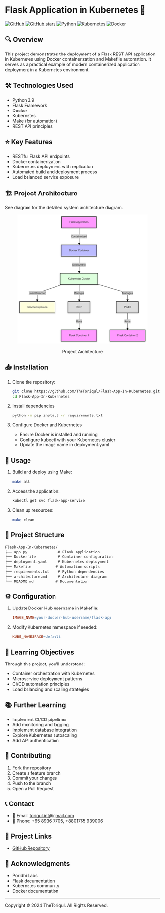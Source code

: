 # Flask Application in Kubernetes 🚀

[![GitHub](https://img.shields.io/badge/GitHub-Flask_App_In_Kubernetes-blue?style=flat&logo=github)](https://github.com/TheToriqul/Flask-App-In-Kubernetes)
[![GitHub stars](https://img.shields.io/github/stars/TheToriqul/Flask-App-In-Kubernetes?style=social)](https://github.com/TheToriqul/Flask-App-In-Kubernetes/stargazers)
![Python](https://img.shields.io/badge/Python-3.9-brightgreen)
![Kubernetes](https://img.shields.io/badge/Kubernetes-Powered-blue)
![Docker](https://img.shields.io/badge/Docker-Enabled-blue)

## 🔍 Overview

This project demonstrates the deployment of a Flask REST API application in Kubernetes using Docker containerization and Makefile automation. It serves as a practical example of modern containerized application deployment in a Kubernetes environment.

## 🛠 Technologies Used

- Python 3.9
- Flask Framework
- Docker
- Kubernetes
- Make (for automation)
- REST API principles

## ⭐ Key Features

- RESTful Flask API endpoints
- Docker containerization
- Kubernetes deployment with replication
- Automated build and deployment process
- Load balanced service exposure

## 🏗 Project Architecture

See diagram for the detailed system architecture diagram.

   <figure >
    <p align="center">
        <img src="./diagram.png" alt="project architecture" />
        <p align="center">Project Architecture</p> 
    </p>
   </figure>

## 📥 Installation

1. Clone the repository:

   ```bash
   git clone https://github.com/TheToriqul/Flask-App-In-Kubernetes.git
   cd Flask-App-In-Kubernetes
   ```

2. Install dependencies:

   ```bash
   python -m pip install -r requirements.txt
   ```

3. Configure Docker and Kubernetes:
   - Ensure Docker is installed and running
   - Configure kubectl with your Kubernetes cluster
   - Update the image name in deployment.yaml

## 🚀 Usage

1. Build and deploy using Make:

   ```bash
   make all
   ```

2. Access the application:

   ```bash
   kubectl get svc flask-app-service
   ```

3. Clean up resources:
   ```bash
   make clean
   ```

## 📁 Project Structure

```
Flask-App-In-Kubernetes/
├── app.py              # Flask application
├── Dockerfile          # Container configuration
├── deployment.yaml     # Kubernetes deployment
├── Makefile           # Automation scripts
├── requirements.txt    # Python dependencies
├── architecture.md     # Architecture diagram
└── README.md          # Documentation
```

## ⚙️ Configuration

1. Update Docker Hub username in Makefile:

   ```makefile
   IMAGE_NAME=your-docker-hub-username/flask-app
   ```

2. Modify Kubernetes namespace if needed:
   ```makefile
   KUBE_NAMESPACE=default
   ```

## 🎯 Learning Objectives

Through this project, you'll understand:

- Container orchestration with Kubernetes
- Microservice deployment patterns
- CI/CD automation principles
- Load balancing and scaling strategies

## 📚 Further Learning

- Implement CI/CD pipelines
- Add monitoring and logging
- Implement database integration
- Explore Kubernetes autoscaling
- Add API authentication

## 🤝 Contributing

1. Fork the repository
2. Create a feature branch
3. Commit your changes
4. Push to the branch
5. Open a Pull Request

## 📞 Contact

- 📧 Email: toriqul.int@gmail.com
- 📱 Phone: +65 8936 7705, +8801765 939006

## 🔗 Project Links

- [GitHub Repository](https://github.com/TheToriqul/Flask-App-In-Kubernetes)

## 👏 Acknowledgments

- Poridhi Labs
- Flask documentation
- Kubernetes community
- Docker documentation

---

Copyright © 2024 TheToriqul. All Rights Reserved.
